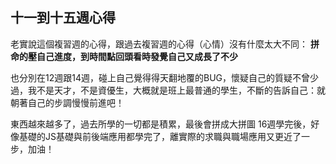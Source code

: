 ## 十一到十五週心得
老實說這個複習週的心得，跟過去複習週的心得（心情）沒有什麼太大不同：
**拼命的壓自己進度，到時間點回頭看時發覺自己又成長了不少**

也分別在12週跟14週，碰上自己覺得得天翻地覆的BUG，懷疑自己的質疑不曾少過，我不是天才，不是資優生，大概就是班上最普通的學生，不斷的告訴自己：就朝著自己的步調慢慢前進吧！

東西越來越多了，過去所學的一切都是積累，最後會拼成大拼圖
16週學完後，好像基礎的JS基礎與前後端應用都學完了，離實際的求職與職場應用又更近了一步，加油！




